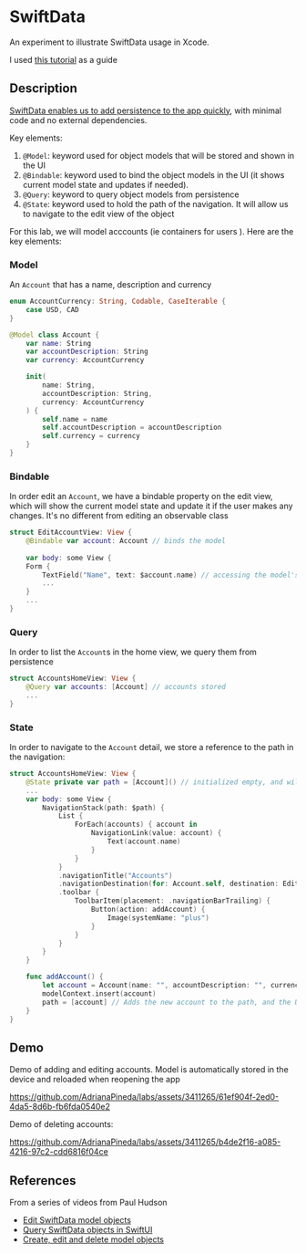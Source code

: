 # SwiftData
An experiment to illustrate SwiftData usage in Xcode.

I used [this tutorial](https://www.hackingwithswift.com/books/ios-swiftui/editing-swiftdata-model-objects) as a guide

## Description

[SwiftData enables us to add persistence to the app quickly](https://developer.apple.com/documentation/swiftdata), with minimal code and no external dependencies.

Key elements:

1. `@Model`: keyword used for object models that will be stored and shown in the UI
1. `@Bindable`: keyword used to bind the object models in the UI (it shows current model state and updates if needed).
1. `@Query`: keyword to query object models from persistence
1. `@State`: keyword used to hold the path of the navigation. It will allow us to navigate to the edit view of the object

For this lab, we will model acccounts (ie containers for users ). Here are the key elements:

### Model

An `Account` that has a name, description and currency

```swift
enum AccountCurrency: String, Codable, CaseIterable {
    case USD, CAD
}

@Model class Account {
    var name: String
    var accountDescription: String
    var currency: AccountCurrency

    init(
        name: String,
        accountDescription: String,
        currency: AccountCurrency
    ) {
        self.name = name
        self.accountDescription = accountDescription
        self.currency = currency
    }
}
```

### Bindable

In order edit an `Account`, we have a bindable property on the edit view, which will show the current model state and update it if the user makes any changes. It's no different from editing an observable class

```swift
struct EditAccountView: View {
    @Bindable var account: Account // binds the model
    
    var body: some View {
    Form {
        TextField("Name", text: $account.name) // accessing the model's properties
        ...
    }
    ...
}
```

### Query

In order to list the `Account`s in the home view, we query them from persistence

```swift
struct AccountsHomeView: View {
    @Query var accounts: [Account] // accounts stored
    ...
}
```

### State

In order to navigate to the `Account` detail, we store a reference to the path in the navigation:

```swift
struct AccountsHomeView: View {
    @State private var path = [Account]() // initialized empty, and will be updated when navigating to the detail view
    ...
    var body: some View {
        NavigationStack(path: $path) {
            List {
                ForEach(accounts) { account in
                    NavigationLink(value: account) {
                        Text(account.name)
                    }
                }
            }
            .navigationTitle("Accounts")
            .navigationDestination(for: Account.self, destination: EditAccountView.init)
            .toolbar {
                ToolbarItem(placement: .navigationBarTrailing) {
                    Button(action: addAccount) {
                        Image(systemName: "plus")
                    }
                }
            }
        }
    }

    func addAccount() {
        let account = Account(name: "", accountDescription: "", currency: .CAD)
        modelContext.insert(account)
        path = [account] // Adds the new account to the path, and the UI navigates to the detail view
    }
}
```

## Demo

Demo of adding and editing accounts. Model is automatically stored in the device and reloaded when reopening the app

https://github.com/AdrianaPineda/labs/assets/3411265/61ef904f-2ed0-4da5-8d6b-fb6fda0540e2

Demo of deleting accounts:



https://github.com/AdrianaPineda/labs/assets/3411265/b4de2f16-a085-4216-97c2-cdd6816f04ce




## References
From a series of videos from Paul Hudson
* [Edit SwiftData model objects](https://www.hackingwithswift.com/books/ios-swiftui/editing-swiftdata-model-objects)
* [Query SwiftData objects in SwiftUI](https://www.hackingwithswift.com/quick-start/swiftdata/querying-swiftdata-objects-in-swiftui)
* [Create, edit and delete model objects](https://www.hackingwithswift.com/quick-start/swiftdata/creating-editing-and-deleting-model-objects)
